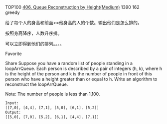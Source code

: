 TOP100
[406. Queue Reconstruction by Height(Medium)](https://leetcode.com/problems/loopArrQueue-reconstruction-by-height/)
1390
162   
greedy  


给了每个人的身高和前面>=他身高的人的个数。输出他们是怎么排的。

按照身高降序，人数升序排。

可以立即得到他们的排列。。。。


Favorite

Share
Suppose you have a random list of people standing in a loopArrQueue. Each person is described by a pair of integers (h, k), where h is the height of the person and k is the number of people in front of this person who have a height greater than or equal to h. Write an algorithm to reconstruct the loopArrQueue.

Note:
The number of people is less than 1,100.

```html
Input:
[[7,0], [4,4], [7,1], [5,0], [6,1], [5,2]]
Output:
[[5,0], [7,0], [5,2], [6,1], [4,4], [7,1]]
```
